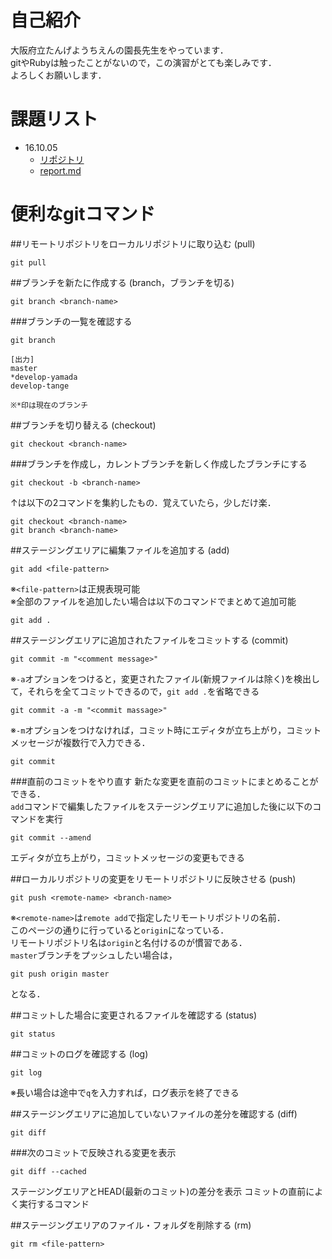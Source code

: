 # 自己紹介
大阪府立たんげようちえんの園長先生をやっています．  
gitやRubyは触ったことがないので，この演習がとても楽しみです．  
よろしくお願いします．

# 課題リスト
* 16.10.05
  * [リポジトリ](https://github.com/handai-trema/hello-trema-yamatchan)
  * [report.md](https://github.com/handai-trema/hello-trema-yamatchan/blob/master/report.md)

# 便利なgitコマンド
##リモートリポジトリをローカルリポジトリに取り込む (pull)
    git pull##ブランチを新たに作成する (branch，ブランチを切る)    git branch <branch-name>###ブランチの一覧を確認する    git branch    [出力]    master    *develop-yamada    develop-tange    ※*印は現在のブランチ##ブランチを切り替える (checkout)    git checkout <branch-name>###ブランチを作成し，カレントブランチを新しく作成したブランチにする    git checkout -b <branch-name>↑は以下の2コマンドを集約したもの．覚えていたら，少しだけ楽．    git checkout <branch-name>    git branch <branch-name>##ステージングエリアに編集ファイルを追加する (add)    git add <file-pattern>※``<file-pattern>``は正規表現可能  ※全部のファイルを追加したい場合は以下のコマンドでまとめて追加可能    git add .##ステージングエリアに追加されたファイルをコミットする (commit)    git commit -m "<comment message>"※``-a``オプションをつけると，変更されたファイル(新規ファイルは除く)を検出して，それらを全てコミットできるので，``git add .``を省略できる    git commit -a -m "<commit massage>"※``-m``オプションをつけなければ，コミット時にエディタが立ち上がり，コミットメッセージが複数行で入力できる．    git commit###直前のコミットをやり直す新たな変更を直前のコミットにまとめることができる．  
``add``コマンドで編集したファイルをステージングエリアに追加した後に以下のコマンドを実行    git commit --amendエディタが立ち上がり，コミットメッセージの変更もできる##ローカルリポジトリの変更をリモートリポジトリに反映させる (push)    git push <remote-name> <branch-name>※``<remote-name>``は``remote add``で指定したリモートリポジトリの名前．  
このページの通りに行っていると``origin``になっている．  リモートリポジトリ名は``origin``と名付けるのが慣習である．  ``master``ブランチをプッシュしたい場合は，    git push origin masterとなる．##コミットした場合に変更されるファイルを確認する (status)    git status##コミットのログを確認する (log)    git log※長い場合は途中で``q``を入力すれば，ログ表示を終了できる##ステージングエリアに追加していないファイルの差分を確認する (diff)    git diff###次のコミットで反映される変更を表示    git diff --cachedステージングエリアとHEAD(最新のコミット)の差分を表示コミットの直前によく実行するコマンド##ステージングエリアのファイル・フォルダを削除する (rm)    git rm <file-pattern>

